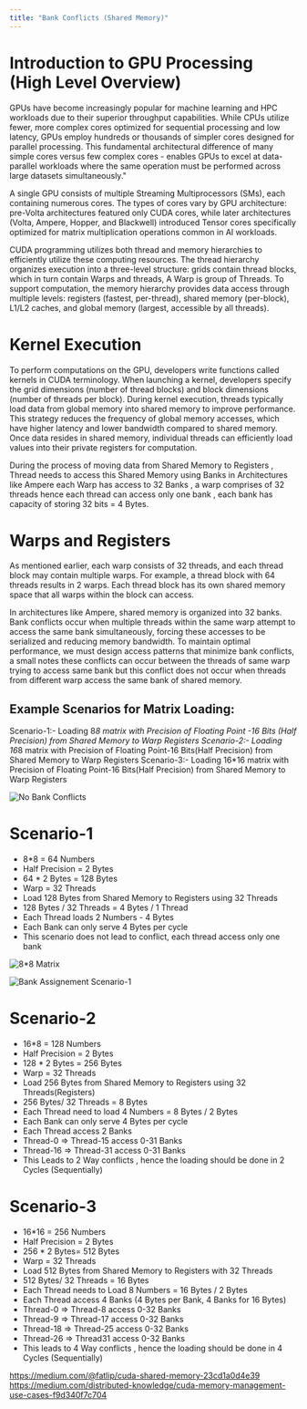 ```yaml
---
title: "Bank Conflicts (Shared Memory)"
---
```


<!--more-->

# Introduction to GPU Processing (High Level Overview)

GPUs have become increasingly popular for machine learning and HPC workloads due to their superior throughput capabilities. While CPUs utilize fewer, more complex cores optimized for sequential processing and low latency, GPUs employ hundreds or thousands of simpler cores designed for parallel processing. This fundamental architectural difference of many simple cores versus few complex cores - enables GPUs to excel at data-parallel workloads where the same operation must be performed across large datasets simultaneously."

A single GPU consists of multiple Streaming Multiprocessors (SMs), each containing numerous cores. The types of cores vary by GPU architecture: pre-Volta architectures featured only CUDA cores, while later architectures (Volta, Ampere, Hopper, and Blackwell) introduced Tensor cores specifically optimized for matrix multiplication operations common in AI workloads.

CUDA programming utilizes both thread and memory hierarchies to efficiently utilize these computing resources. The thread hierarchy organizes execution into a three-level structure: grids contain thread blocks, which in turn contain Warps and threads, A Warp is group of Threads. To support computation, the memory hierarchy provides data access through multiple levels: registers (fastest, per-thread), shared memory (per-block), L1/L2 caches, and global memory (largest, accessible by all threads).

# Kernel Execution

To perform computations on the GPU, developers write functions called kernels in CUDA terminology. When launching a kernel, developers specify the grid dimensions (number of thread blocks) and block dimensions (number of threads per block).
During kernel execution, threads typically load data from global memory into shared memory to improve performance. This strategy reduces the frequency of global memory accesses, which have higher latency and lower bandwidth compared to shared memory. Once data resides in shared memory, individual threads can efficiently load values into their private registers for computation.

During the process of moving data from Shared Memory to Registers , Thread needs to access this Shared Memory using Banks in Architectures like Ampere each Warp has access to 32 Banks , a warp comprises of 32 threads hence each thread can access only one bank , each bank has capacity of storing 32 bits = 4 Bytes.


# Warps and Registers

As mentioned earlier, each warp consists of 32 threads, and each thread block may contain multiple warps. For example, a thread block with 64 threads results in 2 warps. Each thread block has its own shared memory space that all warps within the block can access.

In architectures like Ampere, shared memory is organized into 32 banks. Bank conflicts occur when multiple threads within the same warp attempt to access the same bank simultaneously, forcing these accesses to be serialized and reducing memory bandwidth. To maintain optimal performance, we must design access patterns that minimize bank conflicts, a small notes these conflicts can occur between the threads of same warp trying to access same bank but this conflict does not occur when threads from different warp access the same bank of shared memory.

## Example Scenarios for Matrix Loading:

Scenario-1:- Loading 8*8 matrix with Precision of Floating Point -16 Bits (Half Precision) from Shared Memory to Warp Registers
Scenario-2:- Loading 16*8 matrix with Precision of Floating Point-16 Bits(Half Precision) from Shared Memory to Warp Registers
Scenario-3:- Loading 16*16 matrix with Precision of Floating Point-16 Bits(Half Precision) from Shared Memory to Warp Registers


![No Bank Conflicts](/images/cuda/bank_conflicts/Bank_Conflicts.png) 


# Scenario-1

- 8*8 = 64 Numbers
- Half Precision = 2 Bytes
- 64 * 2 Bytes = 128 Bytes
- Warp = 32 Threads
- Load 128 Bytes from Shared Memory to Registers using 32 Threads 
- 128 Bytes / 32 Threads = 4 Bytes / 1 Thread
- Each Thread loads 2 Numbers  - 4 Bytes
- Each Bank can only serve 4 Bytes per cycle
- This scenario does not lead to conflict, each thread access only one bank 

![8*8 Matrix](/images/cuda/bank_conflicts/matrix_scenario_1.png)

![Bank Assignement Scenario-1](/images/cuda/bank_conflicts/Thread_Bank_Scenario_1.png)


# Scenario-2

- 16*8 = 128 Numbers
- Half Precision = 2 Bytes
- 128 * 2 Bytes = 256 Bytes
- Warp = 32 Threads
- Load 256 Bytes from Shared Memory to Registers using 32 Threads(Registers) 
- 256 Bytes/ 32 Threads = 8 Bytes
- Each Thread need to load 4 Numbers = 8 Bytes / 2 Bytes
- Each Bank can only serve 4 Bytes per cycle
- Each Thread access 2 Banks
- Thread-0 => Thread-15 access 0-31 Banks
- Thread-16 => Thread-31 access 0-31 Banks 
- This Leads to 2 Way conflicts , hence the loading should be done in 2 Cycles (Sequentially)

# Scenario-3

- 16*16 = 256 Numbers
- Half Precision = 2 Bytes
- 256 * 2 Bytes= 512 Bytes
- Warp = 32 Threads
- Load 512 Bytes from Shared Memory to Registers with 32 Threads
- 512 Bytes/ 32 Threads =  16 Bytes
- Each Thread needs to Load 8 Numbers = 16 Bytes / 2 Bytes
- Each Thread access 4 Banks (4 Bytes per Bank, 4 Banks for 16 Bytes)
- Thread-0 => Thread-8 access 0-32 Banks
- Thread-9 => Thread-17 access 0-32 Banks
- Thread-18 => Thread-25 access 0-32 Banks
- Thread-26 => Thread31 access 0-32 Banks
- This leads to 4 Way conflicts , hence the loading should be done in 4 Cycles (Sequentially)

https://medium.com/@fatlip/cuda-shared-memory-23cd1a0d4e39
https://medium.com/distributed-knowledge/cuda-memory-management-use-cases-f9d340f7c704